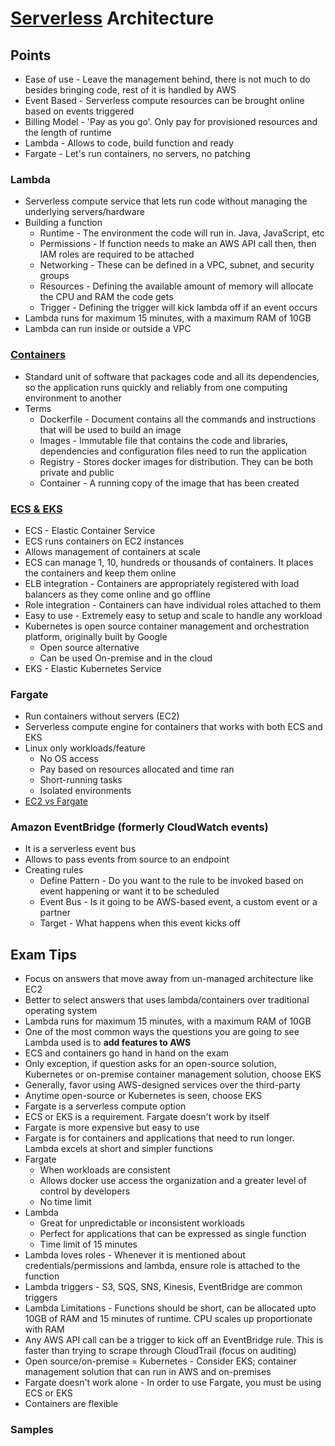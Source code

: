 # [Serverless](./Serverless.png) Architecture

## Points

- Ease of use - Leave the management behind, there is not much to do besides bringing code, rest of it is handled by AWS
- Event Based - Serverless compute resources can be brought online based on events triggered
- Billing Model - 'Pay as you go'. Only pay for provisioned resources and the length of runtime
- Lambda - Allows to code, build function and ready
- Fargate - Let's run containers, no servers, no patching

### Lambda

- Serverless compute service that lets run code without managing the underlying servers/hardware
- Building a function
  - Runtime - The environment the code will run in. Java, JavaScript, etc
  - Permissions - If function needs to make an AWS API call then, then IAM roles are required to be attached
  - Networking - These can be defined in a VPC, subnet, and security groups
  - Resources - Defining the available amount of memory will allocate the CPU and RAM the code gets
  - Trigger - Defining the trigger will kick lambda off if an event occurs
- Lambda runs for maximum 15 minutes, with a maximum RAM of 10GB
- Lambda can run inside or outside a VPC

### [Containers](./Containers.png)

- Standard unit of software that packages code and all its dependencies, so the application runs quickly and reliably from one computing environment to another
- Terms
  - Dockerfile - Document contains all the commands and instructions that will be used to build an image
  - Images - Immutable file that contains the code and libraries, dependencies and configuration files need to run the application
  - Registry - Stores docker images for distribution. They can be both private and public
  - Container - A running copy of the image that has been created

### [ECS & EKS](./ECS&EKS.png)

- ECS - Elastic Container Service
- ECS runs containers on EC2 instances
- Allows management of containers at scale
- ECS can manage 1, 10, hundreds or thousands of containers. It places the containers and keep them online
- ELB integration - Containers are appropriately registered with load balancers as they come online and go offline
- Role integration - Containers can have individual roles attached to them
- Easy to use - Extremely easy to setup and scale to handle any workload
- Kubernetes is open source container management and orchestration platform, originally built by Google
  - Open source alternative
  - Can be used On-premise and in the cloud
- EKS - Elastic Kubernetes Service

### Fargate

- Run containers without servers (EC2)
- Serverless compute engine for containers that works with both ECS and EKS
- Linux only workloads/feature
  - No OS access
  - Pay based on resources allocated and time ran
  - Short-running tasks
  - Isolated environments
- [EC2 vs Fargate](EC2vsFargate.png)

### Amazon EventBridge (formerly CloudWatch events)

- It is a serverless event bus
- Allows to pass events from source to an endpoint
- Creating rules
  - Define Pattern - Do you want to the rule to be invoked based on event happening or want it to be scheduled
  - Event Bus - Is it going to be AWS-based event, a custom event or a partner
  - Target - What happens when this event kicks off

## Exam Tips

- Focus on answers that move away from un-managed architecture like EC2
- Better to select answers that uses lambda/containers over traditional operating system
- Lambda runs for maximum 15 minutes, with a maximum RAM of 10GB
- One of the most common ways the questions you are going to see Lambda used is to **add features to AWS**
- ECS and containers go hand in hand on the exam
- Only exception, if question asks for an open-source solution, Kubernetes or on-premise container management solution, choose EKS
- Generally, favor using AWS-designed services over the third-party
- Anytime open-source or Kubernetes is seen, choose EKS
- Fargate is a serverless compute option
- ECS or EKS is a requirement. Fargate doesn't work by itself
- Fargate is more expensive but easy to use
- Fargate is for containers and applications that need to run longer. Lambda excels at short and simpler functions
- Fargate
  - When workloads are consistent
  - Allows docker use access the organization and a greater level of control by developers
  - No time limit
- Lambda
  - Great for unpredictable or inconsistent workloads
  - Perfect for applications that can be expressed as single function
  - Time limit of 15 minutes
- Lambda loves roles - Whenever it is mentioned about credentials/permissions and lambda, ensure role is attached to the function
- Lambda triggers - S3, SQS, SNS, Kinesis, EventBridge are common triggers
- Lambda Limitations - Functions should be short, can be allocated upto 10GB of RAM and 15 minutes of runtime. CPU scales up proportionate with RAM
- Any AWS API call can be a trigger to kick off an EventBridge rule. This is faster than trying to scrape through CloudTrail (focus on auditing)
- Open source/on-premise = Kubernetes - Consider EKS; container management solution that can run in AWS and on-premises
- Fargate doesn't work alone - In order to use Fargate, you must be using ECS or EKS
- Containers are flexible

### Samples
